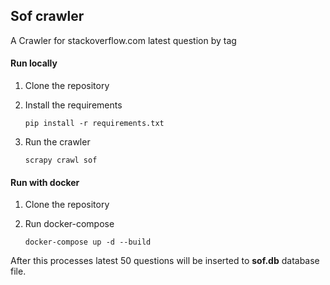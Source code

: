 ## Sof crawler

A Crawler for stackoverflow.com latest question by tag 

#### Run locally

1. Clone the repository
    
2. Install the requirements
    
    `pip install -r requirements.txt`

3. Run the crawler

    `scrapy crawl sof`


#### Run with docker

1. Clone the repository

2. Run docker-compose

    `docker-compose up -d --build`

After this processes latest 50 questions will be inserted to **sof.db** database file.
